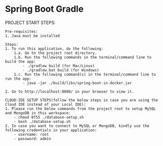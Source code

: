 # Spring Boot Gradle

PROJECT START STEPS:

    Pre-requisites:
    1. Java must be installed

    Steps:
    1. To run this application, do the following:
        1.a. Go to the project root directory.
        1.b. Run the following commands in the terminal/command line to build the app:
            - ./gradlew build (for Mac/Linux)
            - ./gradlew.bat build (for Windows)
        1.c. Run the following command(s) in the terminal/command line to run the app:
            - java -jar ./build/libs/spring-boot-in-docker.jar

    2. Go to http://localhost:8080/ in your browser to view it.
    
    CLOUD-IDE SETUP STEPS(follow the below steps in case you are using the Cloud IDE instead of your Local IDE):
    1. Please run the below commands from the project root to setup MySQL and MongoDB in this workspace:
        - chmod 0755 ./database-setup.sh
        - bash ./database-setup.sh
    2. In case you want to connect to MySQL or MongoDB, kindly use the following credentials in your application:
        - username: root
        - password: admin
